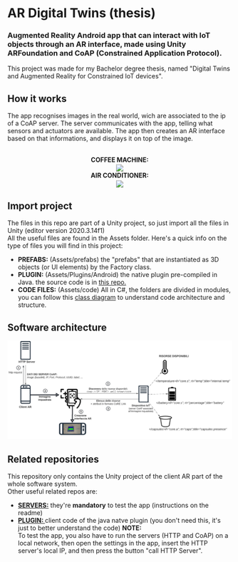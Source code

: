 # AR Digital Twins (thesis)
### Augmented Reality Android app that can interact with IoT objects through an AR interface, made using Unity ARFoundation and CoAP (Constrained Application Protocol).
This project was made for my Bachelor degree thesis, named "Digital Twins and Augmented Reality for Constrained IoT devices".

## How it works
The app recognises images in the real world, wich are associated to the ip of a CoAP server. The server communicates with the app, telling what sensors and actuators are available. The app then creates an AR interface based on that informations, and displays it on top of the image.<br><br>

<p align="center">
  <b> COFFEE MACHINE: </b><br>
 <img align="center" src="https://github.com/danielenapo/AugmentedTwins/blob/master/coffeeMachine.gif" /><br>
   <b> AIR CONDITIONER: </b><br>
 <img align="center" src="https://github.com/danielenapo/AugmentedTwins/blob/master/airConditioner.gif" /><br>
</p>

## Import project
The files in this repo are part of a Unity project, so just import all the files in Unity (editor version 2020.3.14f1)<br>
All the useful files are found in the Assets folder. Here's a quick info on the type of files you will find in this project:
- <b>PREFABS:</b> (Assets/prefabs) the "prefabs" that are instantiated as 3D objects (or UI elements) by the Factory class.
- <b>PLUGIN:</b> (Assets/Plugins/Android) the native plugin pre-compiled in Java. the source code is in [this repo.](https://github.com/danielenapo/CoAPClientPlugin_thesis)
- <b>CODE FILES:</b> (Assets/code) All in C#, the folders are divided in modules, you can follow this [class diagram](https://github.com/danielenapo/AugmentedTwins/blob/master/Assets/Code/classDiagram.png) to understand code architecture and structure.

## Software architecture
![architecture](https://github.com/danielenapo/AugmentedTwins/blob/master/schema.png)

## Related repositories
This repository only contains the Unity project of the client AR part of the whole software system.<br>
Other useful related repos are:
- <b>[SERVERS:](https://github.com/danielenapo/Servers_Thesis)</b> they're <b>mandatory</b> to test the app (instructions on the readme)
- <b>[PLUGIN: ](https://github.com/danielenapo/CoAPClientPlugin_thesis) </b> client code of the java natve plugin (you don't need this, it's just to better understand the code)
<b>NOTE:</b><br>
To test the app, you also have to run the servers (HTTP and CoAP) on a local network, then open the settings in the app, insert the HTTP server's local IP, and then press the button "call HTTP Server".

<!--## Lines of code
I'm using the LOC metric to approximately track the size of the project.<br> 
<b>LOC=1232</b>
<br>
cmd command :  
`dir -Recurse *.cs | Get-Content | Measure-Object -Line`!-->
